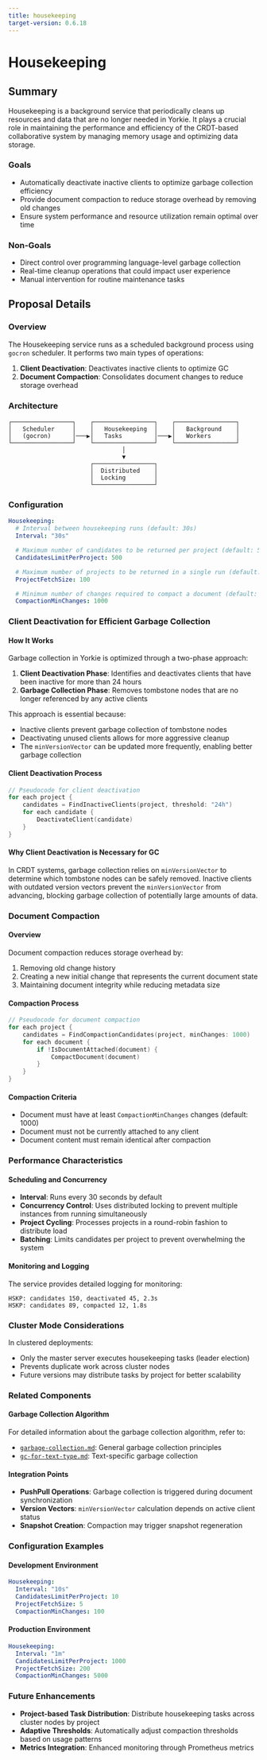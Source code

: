 ```yaml
---
title: housekeeping
target-version: 0.6.18
---
```


# Housekeeping

## Summary

Housekeeping is a background service that periodically cleans up resources and data that are no longer needed in Yorkie. It plays a crucial role in maintaining the performance and efficiency of the CRDT-based collaborative system by managing memory usage and optimizing data storage.

### Goals

- Automatically deactivate inactive clients to optimize garbage collection efficiency
- Provide document compaction to reduce storage overhead by removing old changes
- Ensure system performance and resource utilization remain optimal over time

### Non-Goals

- Direct control over programming language-level garbage collection
- Real-time cleanup operations that could impact user experience
- Manual intervention for routine maintenance tasks

## Proposal Details

### Overview

The Housekeeping service runs as a scheduled background process using `gocron` scheduler. It performs two main types of operations:

1. **Client Deactivation**: Deactivates inactive clients to optimize GC
2. **Document Compaction**: Consolidates document changes to reduce storage overhead

### Architecture

```
┌─────────────────┐    ┌─────────────────┐    ┌─────────────────┐
│   Scheduler     │    │   Housekeeping  │    │   Background    │
│   (gocron)      │───▶│   Tasks         │───▶│   Workers       │
└─────────────────┘    └─────────────────┘    └─────────────────┘
                                │
                                ▼
                       ┌─────────────────┐
                       │  Distributed    │
                       │  Locking        │
                       └─────────────────┘
```

### Configuration

```yaml
Housekeeping:
  # Interval between housekeeping runs (default: 30s)
  Interval: "30s"

  # Maximum number of candidates to be returned per project (default: 500)
  CandidatesLimitPerProject: 500

  # Maximum number of projects to be returned in a single run (default: 100)
  ProjectFetchSize: 100

  # Minimum number of changes required to compact a document (default: 1000)
  CompactionMinChanges: 1000
```

### Client Deactivation for Efficient Garbage Collection

#### How It Works

Garbage collection in Yorkie is optimized through a two-phase approach:

1. **Client Deactivation Phase**: Identifies and deactivates clients that have been inactive for more than 24 hours
2. **Garbage Collection Phase**: Removes tombstone nodes that are no longer referenced by any active clients

This approach is essential because:

- Inactive clients prevent garbage collection of tombstone nodes
- Deactivating unused clients allows for more aggressive cleanup
- The `minVersionVector` can be updated more frequently, enabling better garbage collection

#### Client Deactivation Process

```go
// Pseudocode for client deactivation
for each project {
    candidates = FindInactiveClients(project, threshold: "24h")
    for each candidate {
        DeactivateClient(candidate)
    }
}
```

#### Why Client Deactivation is Necessary for GC

In CRDT systems, garbage collection relies on `minVersionVector` to determine which tombstone nodes can be safely removed. Inactive clients with outdated version vectors prevent the `minVersionVector` from advancing, blocking garbage collection of potentially large amounts of data.

### Document Compaction

#### Overview

Document compaction reduces storage overhead by:

1. Removing old change history
2. Creating a new initial change that represents the current document state
3. Maintaining document integrity while reducing metadata size

#### Compaction Process

```go
// Pseudocode for document compaction
for each project {
    candidates = FindCompactionCandidates(project, minChanges: 1000)
    for each document {
        if !IsDocumentAttached(document) {
            CompactDocument(document)
        }
    }
}
```

#### Compaction Criteria

- Document must have at least `CompactionMinChanges` changes (default: 1000)
- Document must not be currently attached to any client
- Document content must remain identical after compaction

### Performance Characteristics

#### Scheduling and Concurrency

- **Interval**: Runs every 30 seconds by default
- **Concurrency Control**: Uses distributed locking to prevent multiple instances from running simultaneously
- **Project Cycling**: Processes projects in a round-robin fashion to distribute load
- **Batching**: Limits candidates per project to prevent overwhelming the system

#### Monitoring and Logging

The service provides detailed logging for monitoring:

```
HSKP: candidates 150, deactivated 45, 2.3s
HSKP: candidates 89, compacted 12, 1.8s
```

### Cluster Mode Considerations

In clustered deployments:

- Only the master server executes housekeeping tasks (leader election)
- Prevents duplicate work across cluster nodes
- Future versions may distribute tasks by project for better scalability

### Related Components

#### Garbage Collection Algorithm

For detailed information about the garbage collection algorithm, refer to:

- [`garbage-collection.md`](garbage-collection.md): General garbage collection principles
- [`gc-for-text-type.md`](gc-for-text-type.md): Text-specific garbage collection

#### Integration Points

- **PushPull Operations**: Garbage collection is triggered during document synchronization
- **Version Vectors**: `minVersionVector` calculation depends on active client status
- **Snapshot Creation**: Compaction may trigger snapshot regeneration

### Configuration Examples

#### Development Environment

```yaml
Housekeeping:
  Interval: "10s"
  CandidatesLimitPerProject: 10
  ProjectFetchSize: 5
  CompactionMinChanges: 100
```

#### Production Environment

```yaml
Housekeeping:
  Interval: "1m"
  CandidatesLimitPerProject: 1000
  ProjectFetchSize: 200
  CompactionMinChanges: 5000
```

### Future Enhancements

- **Project-based Task Distribution**: Distribute housekeeping tasks across cluster nodes by project
- **Adaptive Thresholds**: Automatically adjust compaction thresholds based on usage patterns
- **Metrics Integration**: Enhanced monitoring through Prometheus metrics
